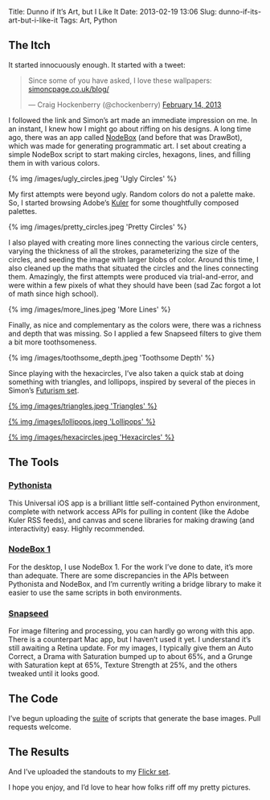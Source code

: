 Title: Dunno if It’s Art, but I Like It
Date: 2013-02-19 13:06
Slug: dunno-if-its-art-but-i-like-it
Tags: Art, Python

## The Itch

It started innocuously enough. It started with a tweet:

<blockquote class="twitter-tweet"><p>Since some of you have asked, I love these wallpapers: <a href="http://t.co/TrsZykfq"
title="http://simoncpage.co.uk/blog/">simoncpage.co.uk/blog/</a></p>&mdash; Craig Hockenberry (@chockenberry) <a href="https://twitter.com/chockenberry/status/302180625870364672">February 14,
2013</a></blockquote>
<script async src="//platform.twitter.com/widgets.js" charset="utf-8"></script>

I followed the link and Simon’s art made an immediate impression on me. In an
instant, I knew how I might go about riffing on his designs. A long time ago,
there was an app called [NodeBox](http://nodebox.net/) (and before that was
DrawBot), which was made for generating programmatic art. I set about creating
a simple NodeBox script to start making circles, hexagons, lines, and filling
them in with various colors.

<!-- more -->

{% img /images/ugly_circles.jpeg 'Ugly Circles' %}

My first attempts were beyond ugly. Random colors do not a palette make. So, I
started browsing Adobe’s [Kuler](http://kuler.adobe.com/) for some thoughtfully
composed palettes. 

{% img /images/pretty_circles.jpeg 'Pretty Circles' %}

I also played with creating more lines connecting the various circle centers,
varying the thickness of all the strokes, parameterizing the size of the
circles, and seeding the image with larger blobs of color. Around this time, I
also cleaned up the maths that situated the circles and the lines connecting
them. Amazingly, the first attempts were produced via trial-and-error, and were
within a few pixels of what they should have been (sad Zac forgot a lot of math
since high school).

{% img /images/more_lines.jpeg 'More Lines' %}

Finally, as nice and complementary as the colors were, there was a richness and
depth that was missing. So I applied a few Snapseed filters to give them a bit
more toothsomeness.

{% img /images/toothsome_depth.jpeg 'Toothsome Depth' %}

Since playing with the hexacircles, I’ve also taken a quick stab at doing
something with triangles, and lollipops, inspired by several of the pieces in
Simon’s
[Futurism set](http://www.flickr.com/photos/simoncpage/sets/72157623099901702/with/4296226201/).

[{% img /images/triangles.jpeg 'Triangles' %}](http://www.flickr.com/photos/urbanape/8485895127/in/set-72157632795310221)

[{% img /images/lollipops.jpeg 'Lollipops' %}](http://www.flickr.com/photos/urbanape/8488761549/in/set-72157632795310221)

[{% img /images/hexacircles.jpeg 'Hexacircles' %}](http://www.flickr.com/photos/urbanape/8487004774/in/set-72157632795310221)

## The Tools

### [Pythonista](https://itunes.apple.com/app/id528579881)

This Universal iOS app is a brilliant little self-contained Python environment,
complete with network access APIs for pulling in content (like the Adobe Kuler
RSS feeds), and canvas and scene libraries for making drawing (and
interactivity) easy. Highly recommended.

### [NodeBox 1](http://nodebox.net/code/index.php/Home)

For the desktop, I use NodeBox 1. For the work I’ve done to date, it’s more
than adequate. There are some discrepancies in the APIs between Pythonista and
NodeBox, and I’m currently writing a bridge library to make it easier to use
the same scripts in both environments.

### [Snapseed](https://itunes.apple.com/us/app/snapseed/id439438619?mt=8)

For image filtering and processing, you can hardly go wrong with this app.
There is a counterpart Mac app, but I haven’t used it yet. I understand it’s
still awaiting a Retina update. For my images, I typically give them an Auto
Correct, a Drama with Saturation bumped up to about 65%, and a Grunge with
Saturation kept at 65%, Texture Strength at 25%, and the others tweaked until
it looks good.

## The Code

I’ve begun uploading the [suite](http://github.com/urbanape/pythonista/) of
scripts that generate the base images. Pull requests welcome.

## The Results

And I’ve uploaded the standouts to my
[Flickr set](http://www.flickr.com/photos/urbanape/sets/72157632795310221/).

I hope you enjoy, and I’d love to hear how folks riff off my pretty pictures.
